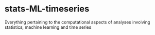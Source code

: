# stats-ML-timeseries
Everything pertaining to the computational aspects of analyses involving statistics, machine learning and time series
